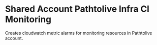 # Shared Account Pathtolive Infra CI Monitoring

Creates cloudwatch metric alarms for monitoring resources in Pathtolive account.
